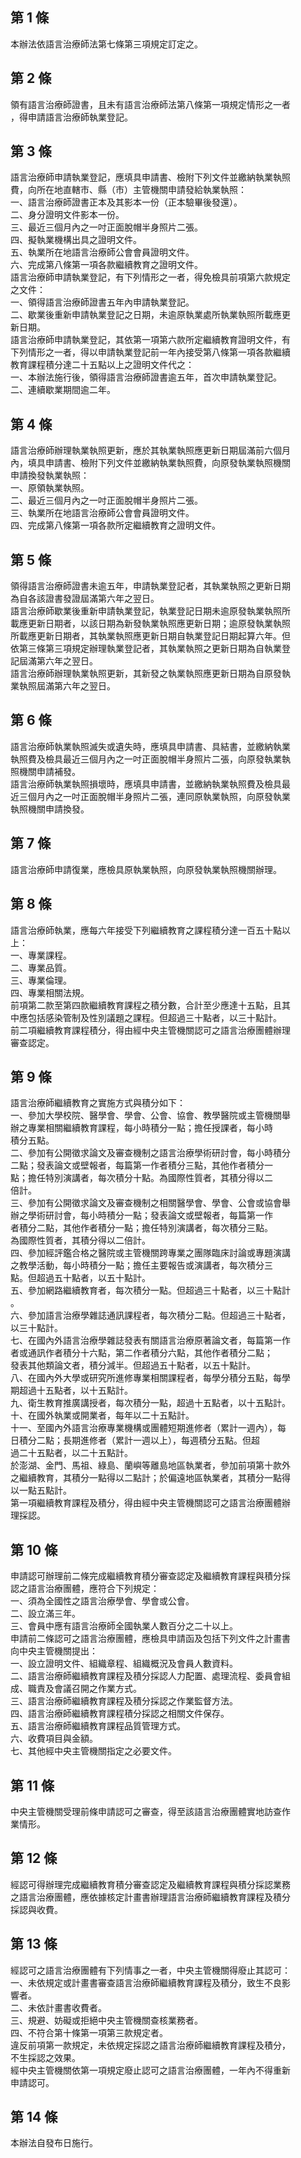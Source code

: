第 1 條
-------
本辦法依語言治療師法第七條第三項規定訂定之。

第 2 條
-------
領有語言治療師證書，且未有語言治療師法第八條第一項規定情形之一者  
，得申請語言治療師執業登記。

第 3 條
-------
語言治療師申請執業登記，應填具申請書、檢附下列文件並繳納執業執照  
費，向所在地直轄市、縣（市）主管機關申請發給執業執照：  
一、語言治療師證書正本及其影本一份（正本驗畢後發還）。  
二、身分證明文件影本一份。  
三、最近三個月內之一吋正面脫帽半身照片二張。  
四、擬執業機構出具之證明文件。  
五、執業所在地語言治療師公會會員證明文件。  
六、完成第八條第一項各款繼續教育之證明文件。  
語言治療師申請執業登記，有下列情形之一者，得免檢具前項第六款規定  
之文件：  
一、領得語言治療師證書五年內申請執業登記。  
二、歇業後重新申請執業登記之日期，未逾原執業處所執業執照所載應更  
    新日期。  
語言治療師申請執業登記，其依第一項第六款所定繼續教育證明文件，有  
下列情形之一者，得以申請執業登記前一年內接受第八條第一項各款繼續  
教育課程積分達二十五點以上之證明文件代之：  
一、本辦法施行後，領得語言治療師證書逾五年，首次申請執業登記。  
二、連續歇業期間逾二年。

第 4 條
-------
語言治療師辦理執業執照更新，應於其執業執照應更新日期屆滿前六個月  
內，填具申請書、檢附下列文件並繳納執業執照費，向原發執業執照機關  
申請換發執業執照：  
一、原領執業執照。  
二、最近三個月內之一吋正面脫帽半身照片二張。  
三、執業所在地語言治療師公會會員證明文件。  
四、完成第八條第一項各款所定繼續教育之證明文件。

第 5 條
-------
領得語言治療師證書未逾五年，申請執業登記者，其執業執照之更新日期  
為自各該證書發證屆滿第六年之翌日。  
語言治療師歇業後重新申請執業登記，執業登記日期未逾原發執業執照所  
載應更新日期者，以該日期為新發執業執照應更新日期；逾原發執業執照  
所載應更新日期者，其執業執照應更新日期自執業登記日期起算六年。但  
依第三條第三項規定辦理執業登記者，其執業執照之更新日期為自執業登  
記屆滿第六年之翌日。  
語言治療師辦理執業執照更新，其新發之執業執照應更新日期為自原發執  
業執照屆滿第六年之翌日。

第 6 條
-------
語言治療師執業執照滅失或遺失時，應填具申請書、具結書，並繳納執業  
執照費及檢具最近三個月內之一吋正面脫帽半身照片二張，向原發執業執  
照機關申請補發。  
語言治療師執業執照損壞時，應填具申請書，並繳納執業執照費及檢具最  
近三個月內之一吋正面脫帽半身照片二張，連同原執業執照，向原發執業  
執照機關申請換發。

第 7 條
-------
語言治療師申請復業，應檢具原執業執照，向原發執業執照機關辦理。

第 8 條
-------
語言治療師執業，應每六年接受下列繼續教育之課程積分達一百五十點以  
上：  
一、專業課程。  
二、專業品質。  
三、專業倫理。  
四、專業相關法規。  
前項第二款至第四款繼續教育課程之積分數，合計至少應達十五點，且其  
中應包括感染管制及性別議題之課程。但超過三十點者，以三十點計。  
前二項繼續教育課程積分，得由經中央主管機關認可之語言治療團體辦理  
審查認定。

第 9 條
-------
語言治療師繼續教育之實施方式與積分如下：  
一、參加大學校院、醫學會、學會、公會、協會、教學醫院或主管機關舉  
    辦之專業相關繼續教育課程，每小時積分一點；擔任授課者，每小時  
    積分五點。  
二、參加有公開徵求論文及審查機制之語言治療學術研討會，每小時積分  
    二點；發表論文或壁報者，每篇第一作者積分三點，其他作者積分一  
    點；擔任特別演講者，每次積分十點。為國際性質者，其積分得以二  
    倍計。  
三、參加有公開徵求論文及審查機制之相關醫學會、學會、公會或協會舉  
    辦之學術研討會，每小時積分一點；發表論文或壁報者，每篇第一作  
    者積分二點，其他作者積分一點；擔任特別演講者，每次積分三點。  
    為國際性質者，其積分得以二倍計。  
四、參加經評鑑合格之醫院或主管機關跨專業之團隊臨床討論或專題演講  
    之教學活動，每小時積分一點；擔任主要報告或演講者，每次積分三  
    點。但超過五十點者，以五十點計。  
五、參加網路繼續教育者，每次積分一點。但超過三十點者，以三十點計  
    。  
六、參加語言治療學雜誌通訊課程者，每次積分二點。但超過三十點者，  
    以三十點計。  
七、在國內外語言治療學雜誌發表有關語言治療原著論文者，每篇第一作  
    者或通訊作者積分十六點，第二作者積分六點，其他作者積分二點；  
    發表其他類論文者，積分減半。但超過五十點者，以五十點計。  
八、在國內外大學或研究所進修專業相關課程者，每學分積分五點，每學  
    期超過十五點者，以十五點計。  
九、衛生教育推廣講授者，每次積分一點，超過十五點者，以十五點計。  
十、在國外執業或開業者，每年以二十五點計。  
十一、至國內外語言治療專業機構或團體短期進修者（累計一週內），每  
      日積分二點；長期進修者（累計一週以上），每週積分五點。但超  
      過二十五點者，以二十五點計。  
於澎湖、金門、馬祖、綠島、蘭嶼等離島地區執業者，參加前項第十款外  
之繼續教育，其積分一點得以二點計；於偏遠地區執業者，其積分一點得  
以一點五點計。  
第一項繼續教育課程及積分，得由經中央主管機關認可之語言治療團體辦  
理採認。

第 10 條
--------
申請認可辦理前二條完成繼續教育積分審查認定及繼續教育課程與積分採  
認之語言治療團體，應符合下列規定：  
一、須為全國性之語言治療學會、學會或公會。  
二、設立滿三年。  
三、會員中應有語言治療師全國執業人數百分之二十以上。  
申請前二條認可之語言治療團體，應檢具申請函及包括下列文件之計畫書  
向中央主管機關提出：  
一、設立證明文件、組織章程、組織概況及會員人數資料。  
二、語言治療師繼續教育課程及積分採認人力配置、處理流程、委員會組  
    成、職責及會議召開之作業方式。  
三、語言治療師繼續教育課程及積分採認之作業監督方法。  
四、語言治療師繼續教育課程積分採認之相關文件保存。  
五、語言治療師繼續教育課程品質管理方式。  
六、收費項目與金額。  
七、其他經中央主管機關指定之必要文件。

第 11 條
--------
中央主管機關受理前條申請認可之審查，得至該語言治療團體實地訪查作  
業情形。

第 12 條
--------
經認可得辦理完成繼續教育積分審查認定及繼續教育課程與積分採認業務  
之語言治療團體，應依據核定計畫書辦理語言治療師繼續教育課程及積分  
採認與收費。

第 13 條
--------
經認可之語言治療團體有下列情事之一者，中央主管機關得廢止其認可：  
一、未依規定或計畫書審查語言治療師繼續教育課程及積分，致生不良影  
    響者。  
二、未依計畫書收費者。  
三、規避、妨礙或拒絕中央主管機關查核業務者。  
四、不符合第十條第一項第三款規定者。  
違反前項第一款規定，未依規定採認之語言治療師繼續教育課程及積分，  
不生採認之效果。  
經中央主管機關依第一項規定廢止認可之語言治療團體，一年內不得重新  
申請認可。

第 14 條
--------
本辦法自發布日施行。

